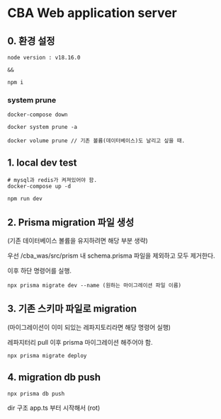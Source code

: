 # CBA Web application server

## 0. 환경 설정
```
node version : v18.16.0

&&

npm i
```

### system prune
```
docker-compose down

docker system prune -a

docker volume prune // 기존 볼륨(데이터베이스)도 날리고 싶을 때.
```

## 1. local dev test
```
# mysql과 redis가 켜져있어야 함.
docker-compose up -d

npm run dev
```

## 2. Prisma migration 파일 생성

(기존 데이터베이스 볼륨을 유지하려면 해당 부분 생략)

우선 /cba_was/src/prism 내 schema.prisma 파일을 제외하고 모두 제거한다.

이후 하단 명령어를 실행.


```
npx prisma migrate dev --name (원하는 마이그레이션 파일 이름)
```

## 3. 기존 스키마 파일로 migration

(마이그레이션이 이미 되있는 레파지토리라면 해당 명령어 실행)

레파지터리 pull 이후 prisma 마이그레이션 해주어야 함.

```
npx prisma migrate deploy
```

## 4. migration db push
```
npx prisma db push
```

dir 구조
app.ts 부터 시작해서 (rot)